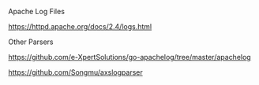 
Apache Log Files

https://httpd.apache.org/docs/2.4/logs.html


Other Parsers

https://github.com/e-XpertSolutions/go-apachelog/tree/master/apachelog

https://github.com/Songmu/axslogparser